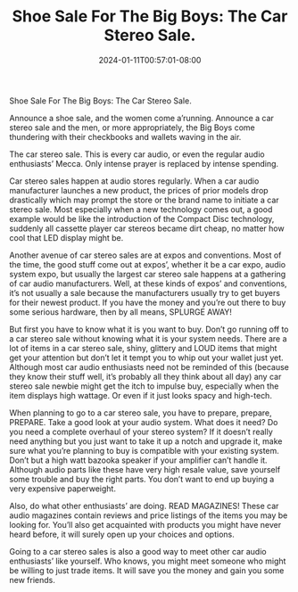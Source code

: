﻿---
title: "Shoe Sale For The Big Boys: The Car Stereo Sale."
date: 2024-01-11T00:57:01-08:00
description: "Car-Stereo Tips for Web Success"
featured_image: "/images/Car-Stereo.jpg"
tags: ["Car Stereo"]
---

Shoe Sale For The Big Boys: The Car Stereo Sale.

Announce a shoe sale, and the women come a’running. Announce a car stereo sale and the men, or more appropriately, the Big Boys come thundering with their checkbooks and wallets waving in the air.

The car stereo sale. This is every car audio, or even the regular audio enthusiasts’ Mecca. Only intense prayer is replaced by intense spending.  

Car stereo sales happen at audio stores regularly. When a car audio manufacturer launches a new product, the prices of prior models drop drastically which may prompt the store or the brand name to initiate a car stereo sale. Most especially when a new technology comes out, a good example would be like the introduction of the Compact Disc technology, suddenly all cassette player car stereos became dirt cheap, no matter how cool that LED display might be.   

Another avenue of car stereo sales are at expos and conventions. Most of the time, the good stuff come out at expos’, whether it be a car expo, audio system expo, but usually the largest car stereo sale happens at a gathering of car audio manufacturers. Well, at these kinds of expos’ and conventions, it’s not usually a sale because the manufacturers usually try to get buyers for their newest product. If you have the money and you’re out there to buy some serious hardware, then by all means, SPLURGE AWAY!         

But first you have to know what it is you want to buy. Don’t go running off to a car stereo sale without knowing what it is your system needs. There are a lot of items in a car stereo sale, shiny, glittery and LOUD items that might get your attention but don’t let it tempt you to whip out your wallet just yet. Although most car audio enthusiasts need not be reminded of this (because they know their stuff well, it’s probably all they think about all day) any car stereo sale newbie might get the itch to impulse buy, especially when the item displays high wattage. Or even if it just looks spacy and high-tech.

When planning to go to a car stereo sale, you have to prepare, prepare, PREPARE. Take a good look at your audio system. What does it need? Do you need a complete overhaul of your stereo system? If it doesn’t really need anything but you just want to take it up a notch and upgrade it, make sure what you’re planning to buy is compatible with your existing system. Don’t but a high watt bazooka speaker if your amplifier can’t handle it. Although audio parts like these have very high resale value, save yourself some trouble and buy the right parts. You don’t want to end up buying a very expensive paperweight. 
 
Also, do what other enthusiasts’ are doing. READ MAGAZINES! These car audio magazines contain reviews and price listings of the items you may be looking for. You’ll also get acquainted with products you might have never heard before, it will surely open up your choices and options. 

Going to a car stereo sales is also a good way to meet other car audio enthusiasts’ like yourself. Who knows, you might meet someone who might be willing to just trade items. It will save you the money and gain you some new friends.    
         



